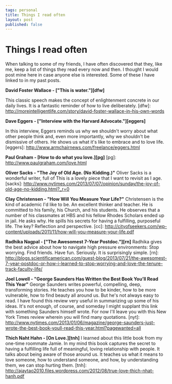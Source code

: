 ```yaml
--- 
tags: personal
title: Things I read often
layout: post
published: false
---
```


# Things I read often

When talking to some of my friends, I have often discovered that they, like me, keep a list of things they read every now and then. I thought I would post mine here in case anyone else is interested. Some of these I have linked to in my past posts. 

__David Foster Wallace - ["This is water."][dfw]__ 

This classic speech makes the concept of enlightenment concrete in our daily lives. It is a fantastic reminder of how to live deliberately. 
[dfw]: http://moreintelligentlife.com/story/david-foster-wallace-in-his-own-words

__Dave Eggers - ["Interview with the Harvard Advocate."][eggers]__ 

In this interview, Eggers reminds us why we shouldn't worry about what other people think and, even more importantly, why we shouldn't be dismissive of others. He shows us what it's like to embrace and to love life. 
[eggers]: http://www.armchairnews.com/freelance/eggers.html

__Paul Graham - [How to do what you love.][pg]__ 
[pg]: http://www.paulgraham.com/love.html



__Oliver Sacks - "The Joy of Old Age. (No Kidding.)"__
Oliver Sacks is a wonderful writer, full of This is a lovely piece that I want to revisit as I age. 
[sacks]: http://www.nytimes.com/2013/07/07/opinion/sunday/the-joy-of-old-age-no-kidding.html?_r=0

__Clay Christensen - "How Will You Measure Your Life?"__
Christensen is the kind of academic I'd like to be. An excellent thinker and teacher. He is committed to his family, his Church, and his students. He observes that a number of his classmates at HBS and his fellow Rhodes Scholars ended up in jail. He asks why. He spills his secrets for having a fulfilling, purposeful life. The key? Reflection and perspective. 
[cc]: http://cityofseekers.com/wp-content/uploads/2011/11/how-will-you-measure-your-life.pdf

__Radhika Nagpal - ["The Awesomest 7-Year Postdoc."][rn]__
Radhika gives the best advice about how to navigate high pressure environments: Stop worrying. Find friends. Have fun. Seriously. It is surprisingly simple. 
[rn]: http://blogs.scientificamerican.com/guest-blog/2013/07/21/the-awesomest-7-year-postdoc-or-how-i-learned-to-stop-worrying-and-love-the-tenure-track-faculty-life/

__Joel Lowell - "George Saunders Has Written the Best Book You’ll Read This Year"__
George Saunders writes powerful, compelling, deep, transforming stories. He teaches you how to be kinder, how to be more vulnerable, how to find beauty all around us. But he's not always easy to read. I have found this review very useful in summarizing up some of his ideas. It's not enough, of course, and someday I might supplant this link with something Saunders himself wrote. For now I'll leave you with this New York Times review wherein you will find many quotations. 
[nyt]: http://www.nytimes.com/2013/01/06/magazine/george-saunders-just-wrote-the-best-book-youll-read-this-year.html?pagewanted=all

__Thich Naht Hahn - [On Love.][tnh]__ 
I learned about this little book from my one-time roommate Jamie. In my mind this book captures the secret to having a fulfilling life full of meaningful, loving relationship with people. It talks about being aware of those around us. It teaches us what it means to love someone, how to understand someone, and how, by understanding them, we can stop hurting them. 
[tnh]: http://ajaytao2010.files.wordpress.com/2012/08/true-love-thich-nhat-hanh.pdf
